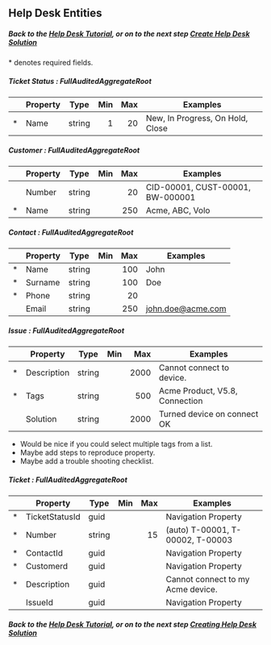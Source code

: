 ## Help Desk Entities

##### Back to the [Help Desk Tutorial](README.md), or on to the next step [Create Help Desk Solution](CreateHelpDeskSolution.md)

\* denotes required fields.

##### Ticket Status : FullAuditedAggregateRoot
|   | Property      | Type                     | Min | Max  | Examples                         |
|---|---------------|--------------------------|-----:|-----:|----------------------------------|
| * | Name          | string                   | 1   | 20   | New, In Progress, On Hold, Close |

##### Customer : FullAuditedAggregateRoot
|   | Property      | Type                     | Min  | Max  | Examples                         |
|---|---------------|--------------------------|-----:|-----:|----------------------------------|
|   | Number        | string                   |      | 20   | CID-00001, CUST-00001, BW-000001 |
| * | Name          | string                   |      | 250  | Acme, ABC, Volo                  |

##### Contact : FullAuditedAggregateRoot
|   | Property      | Type                     | Min  | Max  | Examples                         |
|---|---------------|--------------------------|-----:|-----:|----------------------------------|
| * | Name          | string                   |      | 100  | John                             |
| * | Surname       | string                   |      | 100  | Doe                              |
| * | Phone         | string                   |      | 20   |                                  |
|   | Email         | string                   |      | 250  | john.doe@acme.com                |

##### Issue : FullAuditedAggregateRoot
|   | Property      | Type                     | Min  | Max  | Examples                         |
|---|---------------|--------------------------|-----:|-----:|----------------------------------|
| * | Description   | string                   |      | 2000 | Cannot connect to device.        |
| * | Tags          | string                   |      | 500  | Acme Product, V5.8, Connection   |
|   | Solution      | string                   |      | 2000 | Turned device on connect OK      |

- Would be nice if you could select multiple tags from a list.
- Maybe add steps to reproduce property.
- Maybe add a trouble shooting checklist.

##### Ticket : FullAuditedAggregateRoot
|   | Property      | Type                     | Min  | Max  | Examples                         |
|---|---------------|--------------------------|-----:|-----:|----------------------------------|
| * | TicketStatusId| guid                     |      |      | Navigation Property              |
| * | Number        | string                   |      | 15   | (auto) T-00001, T-00002, T-00003 |
| * | ContactId     | guid                     |      |      | Navigation Property              |
| * | Customerd     | guid                     |      |      | Navigation Property              |
| * | Description   | guid                     |      |      | Cannot connect to my Acme device.|
|   | IssueId       | guid                     |      |      | Navigation Property              |

##### Back to the [Help Desk Tutorial](/README.md), or on to the next step [Creating Help Desk Solution](CreatingHelpDeskSolution.md)
